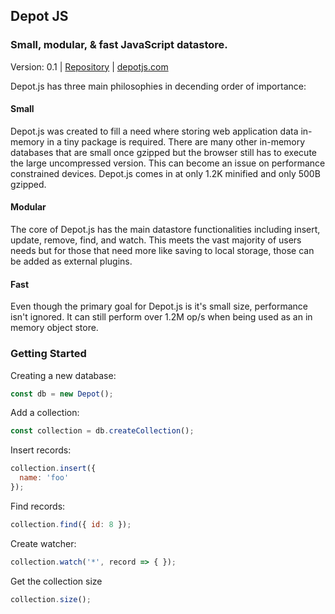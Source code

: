 ## Depot JS
### Small, modular, & fast JavaScript datastore.

Version: 0.1 | [Repository](https://github.com/hatched/depotjs) | [depotjs.com](http://depotjs.com)

Depot.js has three main philosophies in decending order of importance:

#### Small
Depot.js was created to fill a need where storing web application data in-memory
in a tiny package is required. There are many other in-memory databases that are
small once gzipped but the browser still has to execute the large uncompressed
version. This can become an issue on performance constrained devices. Depot.js
comes in at only 1.2K minified and only 500B gzipped.

#### Modular
The core of Depot.js has the main datastore functionalities including insert,
update, remove, find, and watch. This meets the vast majority of users needs but
for those that need more like saving to local storage, those can be added as
external plugins.

#### Fast
Even though the primary goal for Depot.js is it's small size, performance
isn't ignored. It can still perform over 1.2M op/s when being used as an in
memory object store.


### Getting Started

Creating a new database:
```JavaScript
const db = new Depot();
```

Add a collection:
```JavaScript
const collection = db.createCollection();
```

Insert records:
```JavaScript
collection.insert({
  name: 'foo'
});
```

Find records:
```JavaScript
collection.find({ id: 8 });
```

Create watcher:
```JavaScript
collection.watch('*', record => { });
```

Get the collection size
```JavaScript
collection.size();
```
